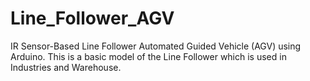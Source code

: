 # Line_Follower_AGV
IR Sensor-Based Line Follower Automated Guided Vehicle (AGV) using Arduino. This is a basic model of the Line Follower which is used in Industries and Warehouse. 
